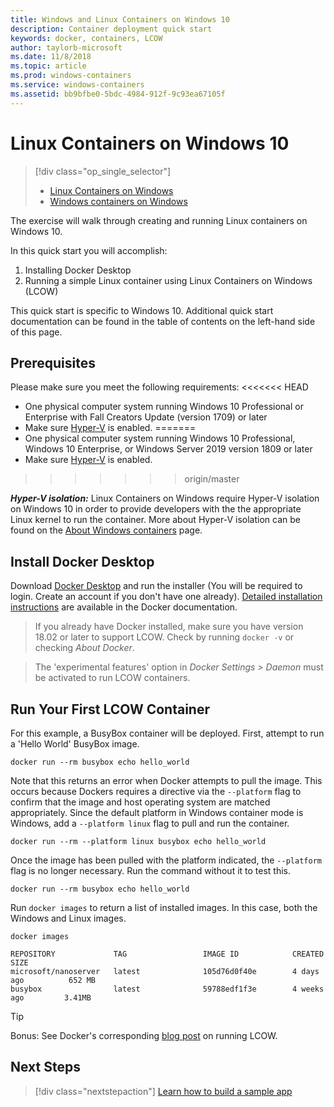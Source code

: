 ```yaml
---
title: Windows and Linux Containers on Windows 10
description: Container deployment quick start
keywords: docker, containers, LCOW
author: taylorb-microsoft
ms.date: 11/8/2018
ms.topic: article
ms.prod: windows-containers
ms.service: windows-containers
ms.assetid: bb9bfbe0-5bdc-4984-912f-9c93ea67105f
---
```


# Linux Containers on Windows 10

> [!div class="op_single_selector"]
> - [Linux Containers on Windows](quick-start-windows-10-linux.md)
> - [Windows containers on Windows](quick-start-windows-10.md)

The exercise will walk through creating and running Linux containers on Windows 10.

In this quick start you will accomplish:

1. Installing Docker Desktop
2. Running a simple Linux container using Linux Containers on Windows (LCOW)

This quick start is specific to Windows 10. Additional quick start documentation can be found in the table of contents on the left-hand side of this page.

## Prerequisites

Please make sure you meet the following requirements:
<<<<<<< HEAD
- One physical computer system running Windows 10 Professional or Enterprise with Fall Creators Update (version 1709) or later
- Make sure [Hyper-V](https://docs.microsoft.com/virtualization/hyper-v-on-windows/reference/hyper-v-requirements) is enabled.
=======
- One physical computer system running Windows 10 Professional, Windows 10 Enterprise, or Windows
Server 2019 version 1809 or later
- Make sure [Hyper-V](https://docs.microsoft.com/en-us/virtualization/hyper-v-on-windows/reference/hyper-v-requirements) is enabled.
>>>>>>> origin/master

***Hyper-V isolation:***
Linux Containers on Windows require Hyper-V isolation on Windows 10 in order to provide developers with the the appropriate Linux kernel to run the container. More about Hyper-V isolation can be found on the [About Windows containers](../about/index.md) page.

## Install Docker Desktop

Download [Docker Desktop](https://store.docker.com/editions/community/docker-ce-desktop-windows) and run the installer (You will be required to login. Create an account if you don't have one already). [Detailed installation instructions](https://docs.docker.com/docker-for-windows/install) are available in the Docker documentation.

> If you already have Docker installed, make sure you have version 18.02 or later to support LCOW. Check by running `docker -v` or checking *About Docker*.

> The 'experimental features' option in *Docker Settings > Daemon* must be activated to run LCOW containers.

## Run Your First LCOW Container

For this example, a BusyBox container will be deployed. First, attempt to run a 'Hello World' BusyBox image.

```console
docker run --rm busybox echo hello_world
```

Note that this returns an error when Docker attempts to pull the image. This occurs because Dockers requires a directive via the `--platform` flag to confirm that the image and host operating system are matched appropriately. Since the default platform in Windows container mode is Windows, add a `--platform linux` flag to pull and run the container.

```console
docker run --rm --platform linux busybox echo hello_world
```

Once the image has been pulled with the platform indicated, the `--platform` flag is no longer necessary. Run the command without it to test this.

```console
docker run --rm busybox echo hello_world
```

Run `docker images` to return a list of installed images. In this case, both the Windows and Linux images.

```console
docker images

REPOSITORY             TAG                 IMAGE ID            CREATED             SIZE
microsoft/nanoserver   latest              105d76d0f40e        4 days ago          652 MB
busybox                latest              59788edf1f3e        4 weeks ago         3.41MB
```

> [!TIP]
> Bonus: See Docker's corresponding [blog post](https://blog.docker.com/2018/02/docker-for-windows-18-02-with-windows-10-fall-creators-update/) on running LCOW.

## Next Steps

> [!div class="nextstepaction"]
> [Learn how to build a sample app](./building-sample-app.md)
